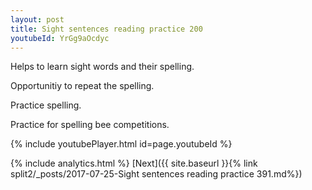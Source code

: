 ```yaml
---
layout: post
title: Sight sentences reading practice 200
youtubeId: YrGg9aOcdyc
---
```

 
 
Helps to learn sight words and their spelling.

Opportunitiy to repeat the spelling. 

Practice spelling. 
 
Practice for spelling bee competitions. 
 
{% include youtubePlayer.html id=page.youtubeId %}
 
 
{% include analytics.html %} 
[Next]({{ site.baseurl }}{% link  split2/_posts/2017-07-25-Sight sentences reading practice 391.md%})
 
